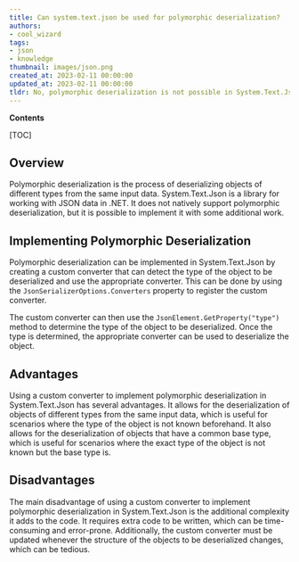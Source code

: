 ```yaml
---
title: Can system.text.json be used for polymorphic deserialization?
authors:
- cool_wizard
tags:
- json
- knowledge
thumbnail: images/json.png
created_at: 2023-02-11 00:00:00
updated_at: 2023-02-11 00:00:00
tldr: No, polymorphic deserialization is not possible in System.Text.Json.
---
```


**Contents**

[TOC]

## Overview
Polymorphic deserialization is the process of deserializing objects of different types from the same input data. System.Text.Json is a library for working with JSON data in .NET. It does not natively support polymorphic deserialization, but it is possible to implement it with some additional work. 

## Implementing Polymorphic Deserialization
Polymorphic deserialization can be implemented in System.Text.Json by creating a custom converter that can detect the type of the object to be deserialized and use the appropriate converter. This can be done by using the `JsonSerializerOptions.Converters` property to register the custom converter.

The custom converter can then use the `JsonElement.GetProperty("type")` method to determine the type of the object to be deserialized. Once the type is determined, the appropriate converter can be used to deserialize the object. 

## Advantages
Using a custom converter to implement polymorphic deserialization in System.Text.Json has several advantages. It allows for the deserialization of objects of different types from the same input data, which is useful for scenarios where the type of the object is not known beforehand. It also allows for the deserialization of objects that have a common base type, which is useful for scenarios where the exact type of the object is not known but the base type is. 

## Disadvantages
The main disadvantage of using a custom converter to implement polymorphic deserialization in System.Text.Json is the additional complexity it adds to the code. It requires extra code to be written, which can be time-consuming and error-prone. Additionally, the custom converter must be updated whenever the structure of the objects to be deserialized changes, which can be tedious.
